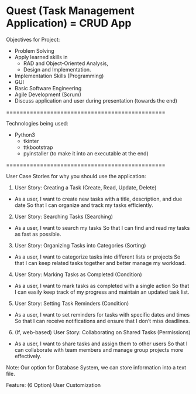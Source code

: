 __Quest (Task Management Application) = CRUD App__
==============================================

Objectives for Project:  
- Problem Solving  
- Apply learned skills in
  - RAD and Object-Oriented Analysis,
  - Design and Implementation. 
- Implementation Skills (Programming)  
- GUI  
- Basic Software Engineering  
- Agile Development (Scrum)  
- Discuss application and user during presentation (towards the end)  

===============================================

Technologies being used:
- Python3
  - tkinter
  - ttkbootstrap
  - pyinstaller (to make it into an executable at the end)

===============================================

User Case Stories for why you should use the application:  

1. User Story: Creating a Task (Create, Read, Update, Delete)  
  
- As a user, I want to create new tasks with a title, description, and due date
So that I can organize and track my tasks efficiently.

2. User Story: Searching Tasks (Searching)

- As a user, I want to search my tasks
So that I can find and read my tasks as fast as possible.

3. User Story: Organizing Tasks into Categories (Sorting)  

- As a user, I want to categorize tasks into different lists or projects
So that I can keep related tasks together and better manage my workload.  

4. User Story: Marking Tasks as Completed (Condition)  

- As a user, I want to mark tasks as completed with a single action
So that I can easily keep track of my progress and maintain an updated task list.  

5. User Story: Setting Task Reminders (Condition)  

- As a user, I want to set reminders for tasks with specific dates and times
So that I can receive notifications and ensure that I don’t miss deadlines.  

6. (If, web-based) User Story: Collaborating on Shared Tasks (Permissions)  

- As a user, I want to share tasks and assign them to other users
So that I can collaborate with team members and manage group projects more effectively.  

Note: Our option for Database System, we can store information into a text file.  

Feature: (6 Option) User Customization  
